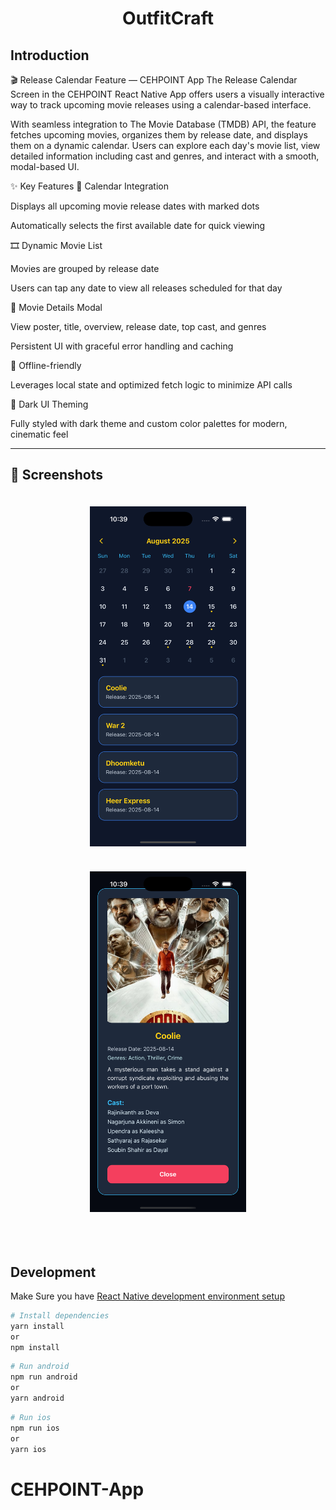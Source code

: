<p align="center">
  <h1 align="center">OutfitCraft</h1>  
</p>

## Introduction

🎬 Release Calendar Feature — CEHPOINT App
The Release Calendar Screen in the CEHPOINT React Native App offers users a visually interactive way to track upcoming movie releases using a calendar-based interface.

With seamless integration to The Movie Database (TMDB) API, the feature fetches upcoming movies, organizes them by release date, and displays them on a dynamic calendar. Users can explore each day's movie list, view detailed information including cast and genres, and interact with a smooth, modal-based UI.

✨ Key Features
📅 Calendar Integration

Displays all upcoming movie release dates with marked dots

Automatically selects the first available date for quick viewing

🎞️ Dynamic Movie List

Movies are grouped by release date

Users can tap any date to view all releases scheduled for that day

🧾 Movie Details Modal

View poster, title, overview, release date, top cast, and genres

Persistent UI with graceful error handling and caching

🔁 Offline-friendly

Leverages local state and optimized fetch logic to minimize API calls

🌙 Dark UI Theming

Fully styled with dark theme and custom color palettes for modern, cinematic feel

---

## :camera_flash: Screenshots

<div align="center" style="margin:auto;width:100%;display:flex;justify-content:center;align-items:center;flex-wrap:wrap;">
<img width="250px" margin="30px" style="margin:20px;" src="./readme/1.png"/>
<img width="250px" margin="30px" style="margin:20px;" src="./readme/2.png"/>
</div>
<br>
<br>

## Development

Make Sure you have [React Native development environment setup](https://reactnative.dev/docs/environment-setup)

```bash
# Install dependencies
yarn install
or
npm install
```

```bash
# Run android
npm run android
or
yarn android
```

```bash
# Run ios
npm run ios
or
yarn ios
```

# CEHPOINT-App
